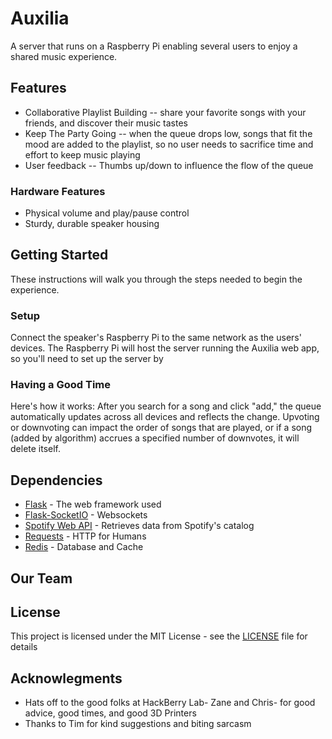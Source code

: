 # Auxilia
A server that runs on a Raspberry Pi enabling several users to enjoy a shared music experience.

## Features
* Collaborative Playlist Building -- share your favorite songs with your friends, and discover their music tastes
* Keep The Party Going -- when the queue drops low, songs that fit the mood are added to the playlist, so no user needs to sacrifice time and effort to keep music playing
* User feedback -- Thumbs up/down to influence the flow of the queue

### Hardware Features
* Physical volume and play/pause control
* Sturdy, durable speaker housing

## Getting Started
These instructions will walk you through the steps needed to begin the experience.

### Setup
Connect the speaker's Raspberry Pi to the same network as the users' devices.
The Raspberry Pi will host the server running the Auxilia web app, so you'll need to set up the server by 

### Having a Good Time
Here's how it works:
After you search for a song and click "add," the queue automatically updates across all devices and reflects the change.
Upvoting or downvoting can impact the order of songs that are played, or if a song (added by algorithm) accrues a specified number of downvotes, it will delete itself.

## Dependencies
* [Flask](http://flask.pocoo.org/) - The web framework used
* [Flask-SocketIO](https://flask-socketio.readthedocs.io/en/latest/) - Websockets
* [Spotify Web API](https://developer.spotify.com/web-api/) - Retrieves data from Spotify's catalog
* [Requests](http://docs.python-requests.org/en/latest/index.html) - HTTP for Humans
* [Redis](https://redis.io/) - Database and Cache

## Our Team

## License

This project is licensed under the MIT License - see the [LICENSE](LICENSE) file for details

## Acknowlegments
* Hats off to the good folks at HackBerry Lab- Zane and Chris- for good advice, good times, and good 3D Printers
* Thanks to Tim for kind suggestions and biting sarcasm